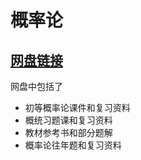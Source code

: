 # 概率论

## [网盘链接](https://cloud.tsinghua.edu.cn/d/dbf0ba0d498b418a86c5/)

网盘中包括了

- 初等概率论课件和复习资料
- 概统习题课和复习资料
- 教材参考书和部分题解
- 概率论往年题和复习资料

